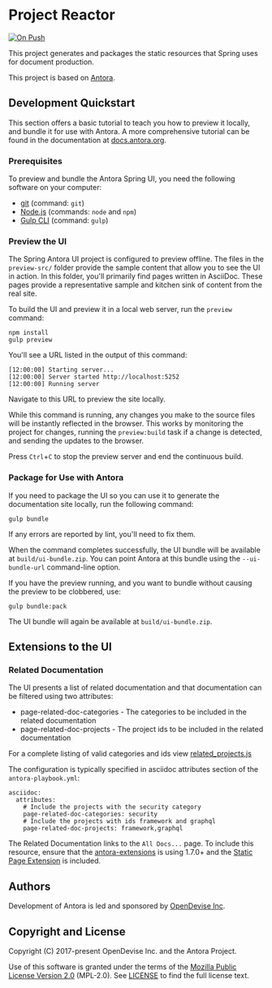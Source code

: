
# Project Reactor

[![On Push](https://github.com/reactor/antora-ui-projectreactor/actions/workflows/push.yml/badge.svg?branch=main)](https://github.com/reactor/antora-ui-projectreactor/actions/workflows/push.yml)


This project generates and packages the static resources that Spring uses for document production.

This project is based on [Antora](https://antora.org).


## Development Quickstart

This section offers a basic tutorial to teach you how to preview it locally, and bundle it for use with Antora.
A more comprehensive tutorial can be found in the documentation at [docs.antora.org](https://docs.antora.org/).

### Prerequisites

To preview and bundle the Antora Spring UI, you need the following software on your computer:

* [git](https://git-scm.com/) (command: `git`)
* [Node.js](https://nodejs.org/) (commands: `node` and `npm`)
* [Gulp CLI](http://gulpjs.com/) (command: `gulp`)

### Preview the UI

The Spring Antora UI project is configured to preview offline.
The files in the `preview-src/` folder provide the sample content that allow you to see the UI in action.
In this folder, you'll primarily find pages written in AsciiDoc.
These pages provide a representative sample and kitchen sink of content from the real site.

To build the UI and preview it in a local web server, run the `preview` command:

```
npm install
gulp preview
```

You'll see a URL listed in the output of this command:

```
[12:00:00] Starting server...
[12:00:00] Server started http://localhost:5252
[12:00:00] Running server
```

Navigate to this URL to preview the site locally.

While this command is running, any changes you make to the source files will be instantly reflected in the browser.
This works by monitoring the project for changes, running the `preview:build` task if a change is detected, and sending the updates to the browser.

Press `Ctrl`+`C` to stop the preview server and end the continuous build.

### Package for Use with Antora

If you need to package the UI so you can use it to generate the documentation site locally, run the following command:

```
gulp bundle
```

If any errors are reported by lint, you'll need to fix them.

When the command completes successfully, the UI bundle will be available at `build/ui-bundle.zip`.
You can point Antora at this bundle using the `--ui-bundle-url` command-line option.

If you have the preview running, and you want to bundle without causing the preview to be clobbered, use:

```
gulp bundle:pack
```

The UI bundle will again be available at `build/ui-bundle.zip`.

## Extensions to the UI

### Related Documentation

The UI presents a list of related documentation and that documentation can be filtered using two attributes:

* page-related-doc-categories - The categories to be included in the related documentation
* page-related-doc-projects - The project ids to be included in the related documentation

For a complete listing of valid categories and ids view [related_projects.js](https://github.com/spring-io/antora-ui-spring/blob/main/src/helpers/related_projects.js)

The configuration is typically specified in asciidoc attributes section of the `antora-playbook.yml`:

```
asciidoc:
  attributes:
    # Include the projects with the security category
    page-related-doc-categories: security
    # Include the projects with ids framework and graphql
    page-related-doc-projects: framework,graphql
```

The Related Documentation links to the `All Docs...` page.
To include this resource, ensure that the [antora-extensions](https://github.com/spring-io/antora-extensions/blob/main/README.adoc) is using 1.7.0+ and the [Static Page Extension](https://github.com/spring-io/antora-extensions/blob/main/README.adoc#static-page) is included.

## Authors

Development of Antora is led and sponsored by [OpenDevise Inc](https://opendevise.com/).

## Copyright and License

Copyright (C) 2017-present OpenDevise Inc. and the Antora Project.

Use of this software is granted under the terms of the [Mozilla Public License Version 2.0](https://www.mozilla.org/en-US/MPL/2.0/) (MPL-2.0).
See [LICENSE](https://github.com/spring-io/antora-ui-spring/blob/feat/gh-226/LICENSE) to find the full license text.
